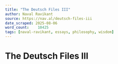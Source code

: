 ```yaml
---
title: "The Deutsch Files III"
author: Naval Ravikant
source: https://nav.al/deutsch-files-iii
date_scraped: 2025-08-06
word_count:    10425
tags: [naval-ravikant, essays, philosophy, wisdom]
---
```


# The Deutsch Files III

